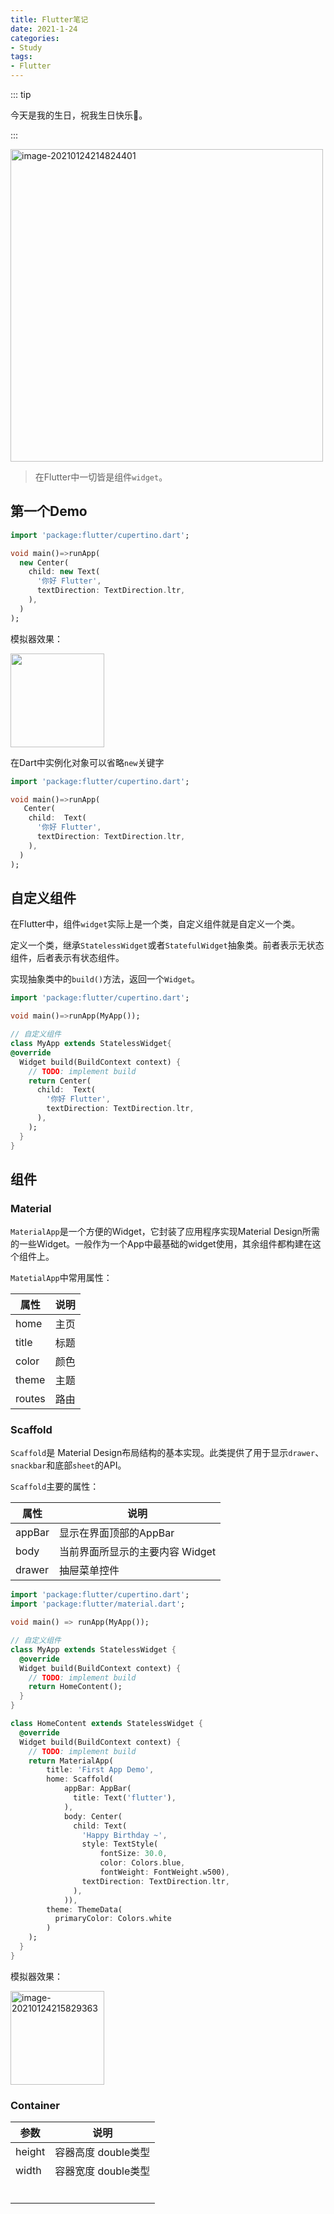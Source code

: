```yaml
---
title: Flutter笔记
date: 2021-1-24
categories:
- Study
tags:
- Flutter
---
```




::: tip

今天是我的生日，祝我生日快乐:tada:。

:::

<img src="https://images.shiguangping.com/imgs/20210124214824.png" alt="image-20210124214824401" style="width: 500px"/>



>在Flutter中一切皆是组件`widget`。



## 第一个Demo

```dart
import 'package:flutter/cupertino.dart';

void main()=>runApp(
  new Center(
    child: new Text(
      '你好 Flutter',
      textDirection: TextDirection.ltr,
    ),
  )
);
```



模拟器效果：

<img src="https://images.shiguangping.com/imgs/20210124205345.png" style="width: 150px"/>



在Dart中实例化对象可以省略`new`关键字

```dart
import 'package:flutter/cupertino.dart';

void main()=>runApp(
   Center(
    child:  Text(
      '你好 Flutter',
      textDirection: TextDirection.ltr,
    ),
  )
);
```



## 自定义组件

在Flutter中，组件`widget`实际上是一个类，自定义组件就是自定义一个类。

定义一个类，继承`StatelessWidget`或者`StatefulWidget`抽象类。前者表示无状态组件，后者表示有状态组件。

实现抽象类中的`build()`方法，返回一个`Widget`。

```dart
import 'package:flutter/cupertino.dart';

void main()=>runApp(MyApp());

// 自定义组件
class MyApp extends StatelessWidget{
@override
  Widget build(BuildContext context) {
    // TODO: implement build
    return Center(
      child:  Text(
        '你好 Flutter',
        textDirection: TextDirection.ltr,
      ),
    );
  }
}
```



## 组件

### Material

`MaterialApp`是一个方便的Widget，它封装了应用程序实现Material Design所需的一些Widget。一般作为一个App中最基础的widget使用，其余组件都构建在这个组件上。

`MatetialApp`中常用属性：

| 属性   | 说明 |
| ------ | ---- |
| home   | 主页 |
| title  | 标题 |
| color  | 颜色 |
| theme  | 主题 |
| routes | 路由 |



### Scaffold

`Scaffold`是 Material Design布局结构的基本实现。此类提供了用于显示`drawer`、`snackbar`和底部`sheet`的API。

`Scaffold`主要的属性：

| 属性   | 说明                            |
| ------ | ------------------------------- |
| appBar | 显示在界面顶部的AppBar          |
| body   | 当前界面所显示的主要内容 Widget |
| drawer | 抽屉菜单控件                    |



```dart
import 'package:flutter/cupertino.dart';
import 'package:flutter/material.dart';

void main() => runApp(MyApp());

// 自定义组件
class MyApp extends StatelessWidget {
  @override
  Widget build(BuildContext context) {
    // TODO: implement build
    return HomeContent();
  }
}

class HomeContent extends StatelessWidget {
  @override
  Widget build(BuildContext context) {
    // TODO: implement build
    return MaterialApp(
        title: 'First App Demo',
        home: Scaffold(
            appBar: AppBar(
              title: Text('flutter'),
            ),
            body: Center(
              child: Text(
                'Happy Birthday ~',
                style: TextStyle(
                    fontSize: 30.0,
                    color: Colors.blue,
                    fontWeight: FontWeight.w500),
                textDirection: TextDirection.ltr,
              ),
            )),
        theme: ThemeData(
          primaryColor: Colors.white
        )
    );
  }
}
```

模拟器效果：

<img src="https://images.shiguangping.com/imgs/20210124215829.png" alt="image-20210124215829363" style="width: 150px;" />



### Container

| 参数   | 说明                |
| ------ | ------------------- |
| height | 容器高度 double类型 |
| width  | 容器宽度 double类型 |
|        |                     |
|        |                     |
|        |                     |
|        |                     |
|        |                     |
|        |                     |


